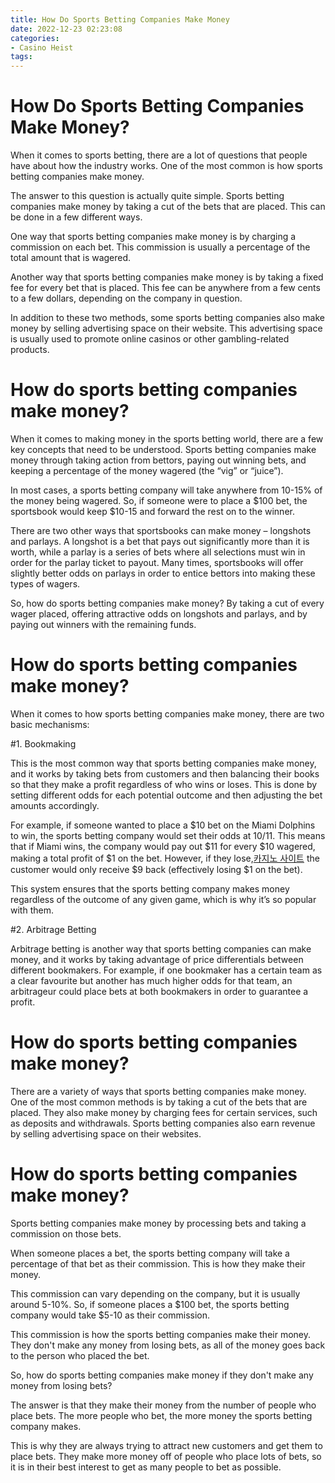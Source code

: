 ```yaml
---
title: How Do Sports Betting Companies Make Money
date: 2022-12-23 02:23:08
categories:
- Casino Heist
tags:
---
```



#  How Do Sports Betting Companies Make Money?

When it comes to sports betting, there are a lot of questions that people have about how the industry works. One of the most common is how sports betting companies make money.

The answer to this question is actually quite simple. Sports betting companies make money by taking a cut of the bets that are placed. This can be done in a few different ways.

One way that sports betting companies make money is by charging a commission on each bet. This commission is usually a percentage of the total amount that is wagered.

Another way that sports betting companies make money is by taking a fixed fee for every bet that is placed. This fee can be anywhere from a few cents to a few dollars, depending on the company in question.

In addition to these two methods, some sports betting companies also make money by selling advertising space on their website. This advertising space is usually used to promote online casinos or other gambling-related products.

#  How do sports betting companies make money?

When it comes to making money in the sports betting world, there are a few key concepts that need to be understood. Sports betting companies make money through taking action from bettors, paying out winning bets, and keeping a percentage of the money wagered (the “vig” or “juice”).

In most cases, a sports betting company will take anywhere from 10-15% of the money being wagered. So, if someone were to place a $100 bet, the sportsbook would keep $10-15 and forward the rest on to the winner.

There are two other ways that sportsbooks can make money – longshots and parlays. A longshot is a bet that pays out significantly more than it is worth, while a parlay is a series of bets where all selections must win in order for the parlay ticket to payout. Many times, sportsbooks will offer slightly better odds on parlays in order to entice bettors into making these types of wagers.

So, how do sports betting companies make money? By taking a cut of every wager placed, offering attractive odds on longshots and parlays, and by paying out winners with the remaining funds.

#  How do sports betting companies make money?

When it comes to how sports betting companies make money, there are two basic mechanisms:

#1. Bookmaking

This is the most common way that sports betting companies make money, and it works by taking bets from customers and then balancing their books so that they make a profit regardless of who wins or loses. This is done by setting different odds for each potential outcome and then adjusting the bet amounts accordingly.

For example, if someone wanted to place a $10 bet on the Miami Dolphins to win, the sports betting company would set their odds at 10/11. This means that if Miami wins, the company would pay out $11 for every $10 wagered, making a total profit of $1 on the bet. However, if they lose,[카지노 사이트](https://choegocasino.com/) the customer would only receive $9 back (effectively losing $1 on the bet).

This system ensures that the sports betting company makes money regardless of the outcome of any given game, which is why it’s so popular with them.

#2. Arbitrage Betting

Arbitrage betting is another way that sports betting companies can make money, and it works by taking advantage of price differentials between different bookmakers. For example, if one bookmaker has a certain team as a clear favourite but another has much higher odds for that team, an arbitrageur could place bets at both bookmakers in order to guarantee a profit.

#  How do sports betting companies make money?

There are a variety of ways that sports betting companies make money. One of the most common methods is by taking a cut of the bets that are placed. They also make money by charging fees for certain services, such as deposits and withdrawals. Sports betting companies also earn revenue by selling advertising space on their websites.

#  How do sports betting companies make money?

Sports betting companies make money by processing bets and taking a commission on those bets.

When someone places a bet, the sports betting company will take a percentage of that bet as their commission. This is how they make their money.

This commission can vary depending on the company, but it is usually around 5-10%. So, if someone places a $100 bet, the sports betting company would take $5-10 as their commission.

This commission is how the sports betting companies make their money. They don't make any money from losing bets, as all of the money goes back to the person who placed the bet.

So, how do sports betting companies make money if they don't make any money from losing bets?

The answer is that they make their money from the number of people who place bets. The more people who bet, the more money the sports betting company makes.

This is why they are always trying to attract new customers and get them to place bets. They make more money off of people who place lots of bets, so it is in their best interest to get as many people to bet as possible.